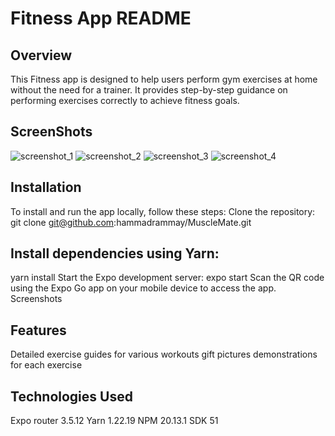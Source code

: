 # Fitness App README

## Overview
   This Fitness app is designed to help users perform gym exercises at home without the need for a trainer. It provides step-by-step guidance on performing exercises correctly to achieve fitness goals.

## ScreenShots
![screenshot_1](https://github.com/hammadrammay/MuscleMate/assets/109869144/520bf4f7-c140-4739-aecb-38a47a73dc41)
![screenshot_2](https://github.com/hammadrammay/MuscleMate/assets/109869144/0e41f61a-5acc-402d-847b-bcc23ac94523)
![screenshot_3](https://github.com/hammadrammay/MuscleMate/assets/109869144/541de082-c13f-4be0-af01-d963a0468a38)
![screenshot_4](https://github.com/hammadrammay/MuscleMate/assets/109869144/dee02f59-1adc-4322-856d-34517221cf3a)


## Installation
   To install and run the app locally, follow these steps:
   Clone the repository: git clone git@github.com:hammadrammay/MuscleMate.git

## Install dependencies using Yarn:
   yarn install
   Start the Expo development server:
   expo start
   Scan the QR code using the Expo Go app on your mobile device to access the app.
   Screenshots

## Features
   Detailed exercise guides for various workouts
   gift pictures demonstrations for each exercise

## Technologies Used
   Expo router 3.5.12
   Yarn 1.22.19
   NPM  20.13.1
   SDK 51
